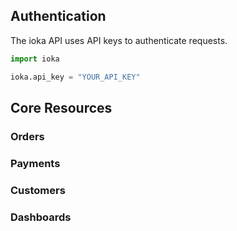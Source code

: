 ## Authentication
The ioka API uses API keys to authenticate requests.

```python
import ioka

ioka.api_key = "YOUR_API_KEY"
```

## Core Resources

### Orders

### Payments

### Customers

### Dashboards
